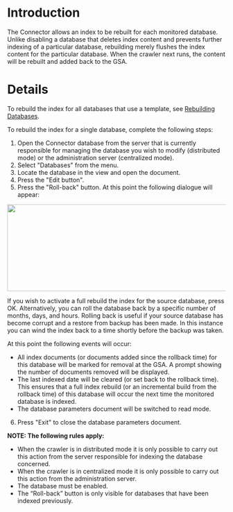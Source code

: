 # Introduction #
The Connector allows an index to be rebuilt for each monitored database. Unlike disabling a database that deletes index content and prevents further indexing of a particular database, rebuilding merely flushes the index content for the particular database. When the crawler next runs, the content will be rebuilt and added back to the GSA.


# Details #
To rebuild the index for all databases that use a template, see [Rebuilding Databases](http://code.google.com/p/google-enterprise-connector-notes/wiki/Rebuilding_databases).

To rebuild the index for a single database, complete the following steps:

1.  Open the Connector database from the server that is currently responsible for managing the database you wish to modify (distributed mode) or the administration server (centralized mode).
2.  Select "Databases" from the menu.
3.  Locate the database in the view and open the document.
4.  Press the "Edit button".
5.  Press the "Roll-back" button. At this point the following dialogue will appear:

<img src='https://google-enterprise-connector-notes.googlecode.com/svn/wiki/images/RebuildDB.png' width='600' height='200' />

If you wish to activate a full rebuild the index for the source database, press OK. Alternatively, you can roll the database back by a specific number of months, days, and hours. Rolling back is useful if your source database has become corrupt and a restore from backup has been made. In this instance you can wind the index back to a time shortly before the backup was taken.

At this point the following events will occur:

  * All index documents (or documents added since the rollback time) for this database will be marked for removal at the GSA. A prompt showing the number of documents removed will be displayed.
  * The last indexed date will be cleared (or set back to the rollback time). This ensures that a full index rebuild (or an incremental build from the rollback time) of this database will occur the next time the monitored database is indexed.
  * The database parameters document will be switched to read mode.

6.  Press "Exit" to close the database parameters document.

**NOTE: The following rules apply:**

  * When the crawler is in distributed mode it is only possible to carry out this action from the server responsible for indexing the database concerned.
  * When the crawler is in centralized mode it is only possible to carry out this action from the administration server.
  * The database must be enabled.
  * The “Roll-back” button is only visible for databases that have been indexed previously.